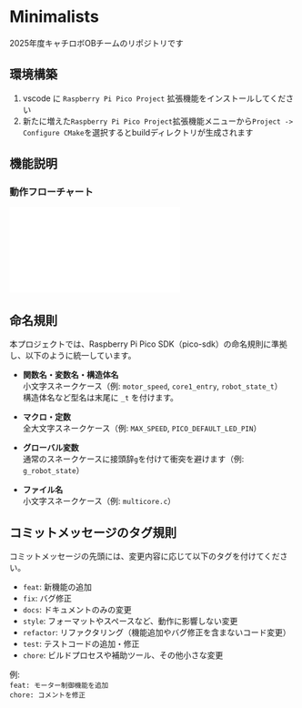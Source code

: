 # Minimalists
2025年度キャチロボOBチームのリポジトリです

## 環境構築

1. vscode に `Raspberry Pi Pico Project` 拡張機能をインストールしてください
2. 新たに増えた`Raspberry Pi Pico Project`拡張機能メニューから`Project -> Configure CMake`を選択するとbuildディレクトリが生成されます

## 機能説明
### 動作フローチャート
![flowchart](img/FlowChart.drawio.pdf)

## 命名規則

本プロジェクトでは、Raspberry Pi Pico SDK（pico-sdk）の命名規則に準拠し、以下のように統一しています。

- **関数名・変数名・構造体名**  
    小文字スネークケース（例: `motor_speed`, `core1_entry`, `robot_state_t`）  
    構造体名など型名は末尾に `_t` を付けます。

- **マクロ・定数**  
    全大文字スネークケース（例: `MAX_SPEED`, `PICO_DEFAULT_LED_PIN`）

- **グローバル変数**  
    通常のスネークケースに接頭辞`g`を付けて衝突を避けます（例: `g_robot_state`）

- **ファイル名**  
    小文字スネークケース（例: `multicore.c`）

## コミットメッセージのタグ規則

コミットメッセージの先頭には、変更内容に応じて以下のタグを付けてください。

- `feat`: 新機能の追加
- `fix`: バグ修正
- `docs`: ドキュメントのみの変更
- `style`: フォーマットやスペースなど、動作に影響しない変更
- `refactor`: リファクタリング（機能追加やバグ修正を含まないコード変更）
- `test`: テストコードの追加・修正
- `chore`: ビルドプロセスや補助ツール、その他小さな変更

例:  
`feat: モーター制御機能を追加`  
`chore: コメントを修正`
